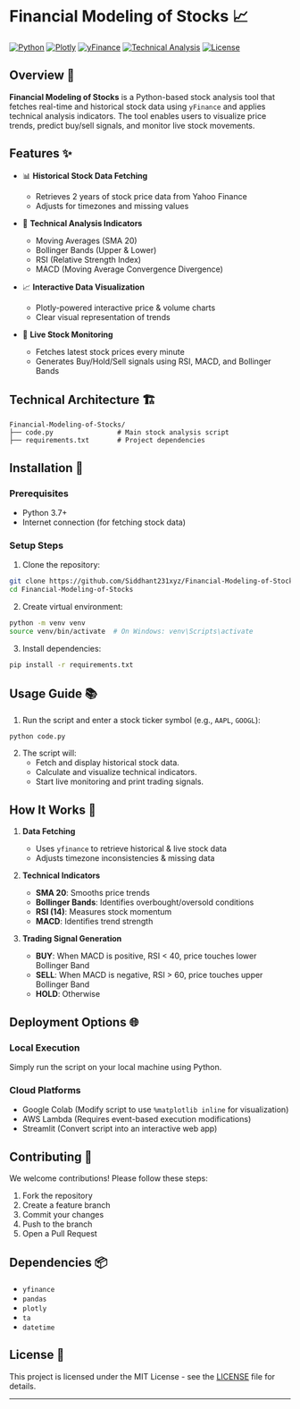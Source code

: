 # Financial Modeling of Stocks 📈

[![Python](https://img.shields.io/badge/Python-3.7+-blue.svg)](https://www.python.org/)
[![Plotly](https://img.shields.io/badge/Plotly-visualization-orange.svg)](https://plotly.com)
[![yFinance](https://img.shields.io/badge/yFinance-data%20fetching-green.svg)](https://pypi.org/project/yfinance/)
[![Technical Analysis](https://img.shields.io/badge/Technical%20Analysis-integrated-red.svg)](https://technical-analysis-library-in-python.readthedocs.io/en/latest/)
[![License](https://img.shields.io/badge/License-MIT-lightgrey.svg)](LICENSE)

## Overview 🎯

**Financial Modeling of Stocks** is a Python-based stock analysis tool that fetches real-time and historical stock data using `yFinance` and applies technical analysis indicators. The tool enables users to visualize price trends, predict buy/sell signals, and monitor live stock movements.

## Features ✨

- 📊 **Historical Stock Data Fetching**
  - Retrieves 2 years of stock price data from Yahoo Finance
  - Adjusts for timezones and missing values

- 🔎 **Technical Analysis Indicators**
  - Moving Averages (SMA 20)
  - Bollinger Bands (Upper & Lower)
  - RSI (Relative Strength Index)
  - MACD (Moving Average Convergence Divergence)

- 📈 **Interactive Data Visualization**
  - Plotly-powered interactive price & volume charts
  - Clear visual representation of trends

- 🔄 **Live Stock Monitoring**
  - Fetches latest stock prices every minute
  - Generates Buy/Hold/Sell signals using RSI, MACD, and Bollinger Bands

## Technical Architecture 🏗️

```
Financial-Modeling-of-Stocks/
├── code.py                # Main stock analysis script
├── requirements.txt       # Project dependencies
```

## Installation 🚀

### Prerequisites

- Python 3.7+
- Internet connection (for fetching stock data)

### Setup Steps

1. Clone the repository:
```bash
git clone https://github.com/Siddhant231xyz/Financial-Modeling-of-Stocks.git
cd Financial-Modeling-of-Stocks
```

2. Create virtual environment:
```bash
python -m venv venv
source venv/bin/activate  # On Windows: venv\Scripts\activate
```

3. Install dependencies:
```bash
pip install -r requirements.txt
```

## Usage Guide 📚

1. Run the script and enter a stock ticker symbol (e.g., `AAPL`, `GOOGL`):
```bash
python code.py
```

2. The script will:
   - Fetch and display historical stock data.
   - Calculate and visualize technical indicators.
   - Start live monitoring and print trading signals.

## How It Works 🔄

1. **Data Fetching**
   - Uses `yfinance` to retrieve historical & live stock data
   - Adjusts timezone inconsistencies & missing data

2. **Technical Indicators**
   - **SMA 20**: Smooths price trends
   - **Bollinger Bands**: Identifies overbought/oversold conditions
   - **RSI (14)**: Measures stock momentum
   - **MACD**: Identifies trend strength

3. **Trading Signal Generation**
   - **BUY**: When MACD is positive, RSI < 40, price touches lower Bollinger Band
   - **SELL**: When MACD is negative, RSI > 60, price touches upper Bollinger Band
   - **HOLD**: Otherwise

## Deployment Options 🌐

### Local Execution
Simply run the script on your local machine using Python.

### Cloud Platforms
- Google Colab (Modify script to use `%matplotlib inline` for visualization)
- AWS Lambda (Requires event-based execution modifications)
- Streamlit (Convert script into an interactive web app)

## Contributing 🤝

We welcome contributions! Please follow these steps:

1. Fork the repository
2. Create a feature branch
3. Commit your changes
4. Push to the branch
5. Open a Pull Request

## Dependencies 📦

- `yfinance`
- `pandas`
- `plotly`
- `ta`
- `datetime`

## License 📝

This project is licensed under the MIT License - see the [LICENSE](LICENSE) file for details.

---



